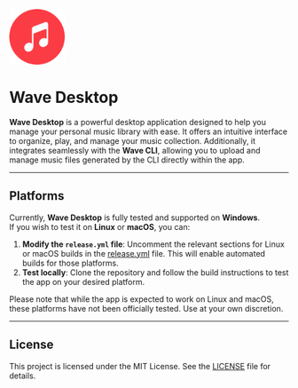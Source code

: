 <img src="assets/icon.png" width="100" height="100" />

# Wave Desktop

**Wave Desktop** is a powerful desktop application designed to help you manage your personal music library with ease. It offers an intuitive interface to organize, play, and manage your music collection. Additionally, it integrates seamlessly with the **Wave CLI**, allowing you to upload and manage music files generated by the CLI directly within the app.

---

## Platforms

Currently, **Wave Desktop** is fully tested and supported on **Windows**.  
If you wish to test it on **Linux** or **macOS**, you can:

1. **Modify the `release.yml` file**: Uncomment the relevant sections for Linux or macOS builds in the [release.yml](.github/workflows/release.yml) file. This will enable automated builds for those platforms.
2. **Test locally**: Clone the repository and follow the build instructions to test the app on your desired platform.

Please note that while the app is expected to work on Linux and macOS, these platforms have not been officially tested. Use at your own discretion.

---

## License

This project is licensed under the MIT License. See the [LICENSE](LICENSE) file for details.
